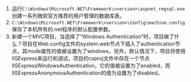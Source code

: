 1. 运行`C:\Windows\Microsoft.NET\Framework\<version>\aspnet_regsql.exe`创建一系列微软官方推荐的用户管理的数据库表。   
2. `C:\Windows\Microsoft.NET\Framework\<version>\Config\machine.config`保存了本机所有的.net程序的默认配置参数。
3. 新建一个MVC项目，当选择了“Windows Authentication”时，项目做了什么？项目在Web.config文件的system.web节点下插入了authentication节点，其mode属性的值被设置为了windows，另外，默认情况下，项目将使用IISExpress来运行和调试，项目的csproj文件中存在一个节点IISExpressWindowsAuthentication，它的值被设置为了enabled，而IISExpressAnonymousAuthentication的值为设置为了disabled。
